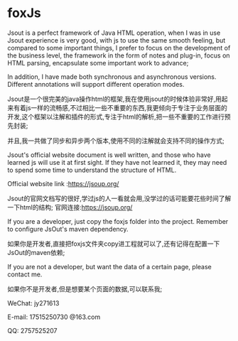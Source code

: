 # foxJs

Jsout is a perfect framework of Java HTML operation, when I was in use Jsout experience is very good, with js to use the same smooth feeling, but compared to some important things, I prefer to focus on the development of the business level, the framework in the form of notes and plug-in, focus on HTML parsing, encapsulate some important work to advance;

In addition, I have made both synchronous and asynchronous versions. Different annotations will support different operation modes.

Jsout是一个很完美的java操作html的框架,我在使用jsout的时候体验非常好,用起来有着js一样的流畅感,不过相比一些不重要的东西,我更倾向于专注于业务层面的开发,这个框架以注解和插件的形式,专注于html的解析,把一些不重要的工作进行预先封装;

并且,我一共做了同步和异步两个版本,使用不同的注解就会支持不同的操作方式;

Jsout's official website document is well written, and those who have learned js will use it at first sight. If they have not learned it, they may need to spend some time to understand the structure of HTML.

Official website link :https://jsoup.org/

Jsout的官网文档写的很好,学过js的人一看就会用,没学过的话可能要花些时间了解一下html的结构;
官网连接:https://jsoup.org/

If you are a developer, just copy the foxjs folder into the project. Remember to configure JsOut's maven dependency.

如果你是开发者,直接把foxjs文件夹copy进工程就可以了,还有记得在配置一下JsOut的maven依赖;

If you are not a developer, but want the data of a certain page, please contact me.

如果你不是开发者,但是想要某个页面的数据,可以联系我;

WeChat: jy271613

E-mail: 17515250730 @163.com

QQ: 2757525207


